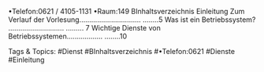 •Telefon:0621 / 4105-1131
•Raum:149 BInhaltsverzeichnis Einleitung
Zum Verlauf der Vorlesung............................... ........5
Was ist ein Betriebssystem? ............................ ......... 7
Wichtige Dienste von Betriebssystemen.................. ........10

   Tags & Topics:
   #Dienst
   #BInhaltsverzeichnis
   #•Telefon:0621
   #Dienste
   #Einleitung
